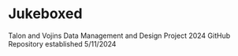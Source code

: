# Jukeboxed
Talon and Vojins Data Management and Design Project 2024
GitHub Repository established 5/11/2024
